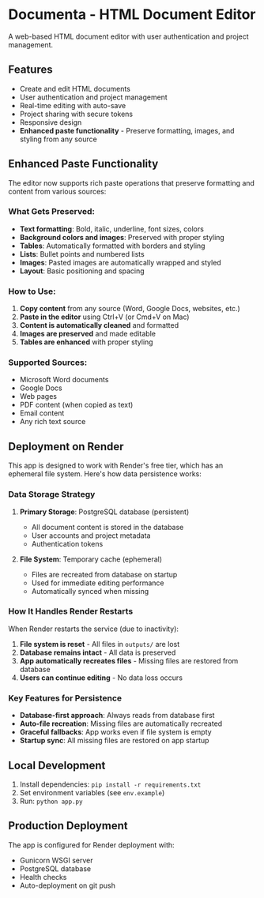 # Documenta - HTML Document Editor

A web-based HTML document editor with user authentication and project management.

## Features

- Create and edit HTML documents
- User authentication and project management
- Real-time editing with auto-save
- Project sharing with secure tokens
- Responsive design
- **Enhanced paste functionality** - Preserve formatting, images, and styling from any source

## Enhanced Paste Functionality

The editor now supports rich paste operations that preserve formatting and content from various sources:

### What Gets Preserved:
- **Text formatting**: Bold, italic, underline, font sizes, colors
- **Background colors and images**: Preserved with proper styling
- **Tables**: Automatically formatted with borders and styling
- **Lists**: Bullet points and numbered lists
- **Images**: Pasted images are automatically wrapped and styled
- **Layout**: Basic positioning and spacing

### How to Use:
1. **Copy content** from any source (Word, Google Docs, websites, etc.)
2. **Paste in the editor** using Ctrl+V (or Cmd+V on Mac)
3. **Content is automatically cleaned** and formatted
4. **Images are preserved** and made editable
5. **Tables are enhanced** with proper styling

### Supported Sources:
- Microsoft Word documents
- Google Docs
- Web pages
- PDF content (when copied as text)
- Email content
- Any rich text source

## Deployment on Render

This app is designed to work with Render's free tier, which has an ephemeral file system. Here's how data persistence works:

### Data Storage Strategy

1. **Primary Storage**: PostgreSQL database (persistent)
   - All document content is stored in the database
   - User accounts and project metadata
   - Authentication tokens

2. **File System**: Temporary cache (ephemeral)
   - Files are recreated from database on startup
   - Used for immediate editing performance
   - Automatically synced when missing

### How It Handles Render Restarts

When Render restarts the service (due to inactivity):
1. **File system is reset** - All files in `outputs/` are lost
2. **Database remains intact** - All data is preserved
3. **App automatically recreates files** - Missing files are restored from database
4. **Users can continue editing** - No data loss occurs

### Key Features for Persistence

- **Database-first approach**: Always reads from database first
- **Auto-file recreation**: Missing files are automatically recreated
- **Graceful fallbacks**: App works even if file system is empty
- **Startup sync**: All missing files are restored on app startup

## Local Development

1. Install dependencies: `pip install -r requirements.txt`
2. Set environment variables (see `env.example`)
3. Run: `python app.py`

## Production Deployment

The app is configured for Render deployment with:
- Gunicorn WSGI server
- PostgreSQL database
- Health checks
- Auto-deployment on git push 